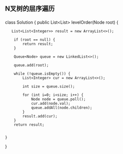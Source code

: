 ## N叉树的层序遍历

### 

class Solution {
    public List<List<Integer>> levelOrder(Node root) {
        
       List<List<Integer>> result = new ArrayList<>();

        if (root == null) {
            return result;
        }

        Queue<Node> queue = new LinkedList<>();

        queue.add(root);

        while (!queue.isEmpty()) {
            List<Integer> cur = new ArrayList<>();

            int size = queue.size();

            for (int i=0; i<size; i++) {
                Node node = queue.poll();
                cur.add(node.val);
                queue.addAll(node.children);
            }
            result.add(cur);
        }
        return result;

        
    }
}